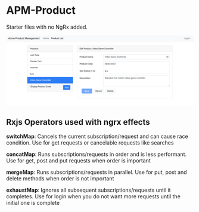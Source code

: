 # APM-Product

Starter files with no NgRx added.

![introduce](./screenshots/introduce.png)

## Rxjs Operators used with ngrx effects

**switchMap**: Cancels the current subscription/request and can cause race condition. Use for get requests or cancelable requests like searches

**concatMap**: Runs subscriptions/requests in order and is less performant. Use for get, post and put requests when order is important

**mergeMap**: Runs subscriptions/requests in parallel. Use for put, post and delete methods when order is not important

**exhaustMap**: Ignores all subsequent subscriptions/requests until it completes. Use for login when you do not want more requests until the initial one is complete
